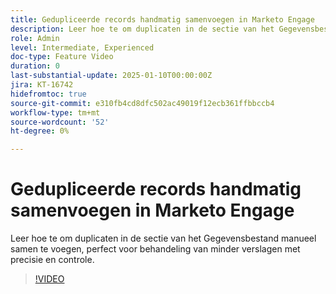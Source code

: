 ```yaml
---
title: Gedupliceerde records handmatig samenvoegen in Marketo Engage
description: Leer hoe te om duplicaten in de sectie van het Gegevensbestand manueel samen te voegen, perfect voor behandeling van minder verslagen met precisie en controle.
role: Admin
level: Intermediate, Experienced
doc-type: Feature Video
duration: 0
last-substantial-update: 2025-01-10T00:00:00Z
jira: KT-16742
hidefromtoc: true
source-git-commit: e310fb4cd8dfc502ac49019f12ecb361ffbbccb4
workflow-type: tm+mt
source-wordcount: '52'
ht-degree: 0%

---
```



# Gedupliceerde records handmatig samenvoegen in Marketo Engage

Leer hoe te om duplicaten in de sectie van het Gegevensbestand manueel samen te voegen, perfect voor behandeling van minder verslagen met precisie en controle.

>[!VIDEO](https://video.tv.adobe.com/v/3429491/?learn=on&enablevpops)
